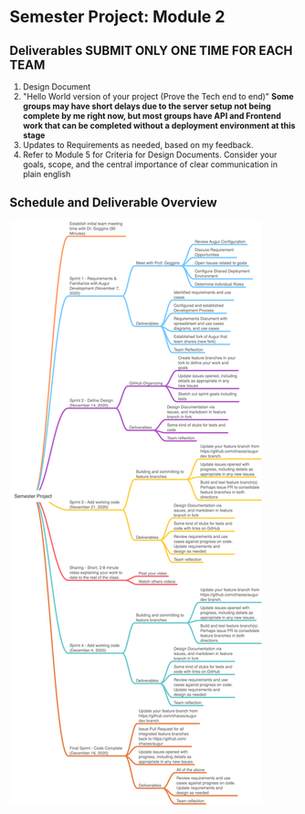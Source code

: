 # Semester Project: Module 2

## Deliverables  **SUBMIT ONLY ONE TIME FOR EACH TEAM**
1. Design Document
2. "Hello World version of your project (Prove the Tech end to end)" **Some groups may have short delays due to the server setup not being complete by me right now, but most groups have API and Frontend work that can be completed without a deployment environment at this stage** 
3. Updates to Requirements as needed, based on my feedback. 
4. Refer to Module 5 for Criteria for Design Documents. Consider your goals, scope, and the central importance of clear communication in plain english

## Schedule and Deliverable Overview
![](./images/semester-project.png)
